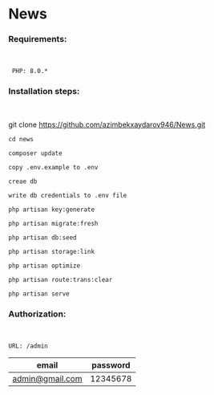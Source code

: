 # News

<h3><b>Requirements:</b></h3><br/>
    
   <code> PHP: 8.0.*</code>

<h3><b>Installation steps:</b></h3><br/>

git clone  https://github.com/azimbekxaydarov946/News.git

<code>cd news</code><br/>

<code>composer update</code>

<code>copy .env.example to .env</code>

<code>creae db</code>

<code>write db credentials to .env file</code>

<code>php artisan key:generate</code>

<code>php artisan migrate:fresh</code>

<code>php artisan db:seed</code>

<code>php artisan storage:link</code>

<code>php artisan optimize</code>

<code>php artisan route:trans:clear</code>

<code>php artisan serve</code>

<h3><b>Authorization:</b></h3><br/>

<code>URL: /admin</code>
    
|           email         |   password |
|-------------------------|------------|
|      admin@gmail.com    |  12345678  |
